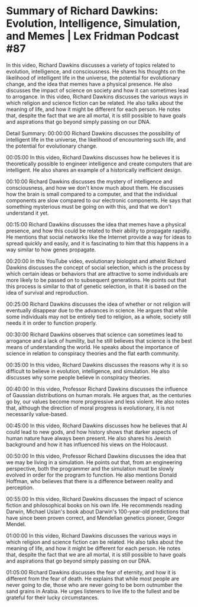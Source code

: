 # Summary of Richard Dawkins: Evolution, Intelligence, Simulation, and Memes | Lex Fridman Podcast #87

In this video, Richard Dawkins discusses a variety of topics related to evolution, intelligence, and consciousness. He shares his thoughts on the likelihood of intelligent life in the universe, the potential for evolutionary change, and the idea that memes have a physical presence. He also discusses the impact of science on society and how it can sometimes lead to arrogance.
In this video, Richard Dawkins discusses the various ways in which religion and science fiction can be related. He also talks about the meaning of life, and how it might be different for each person. He notes that, despite the fact that we are all mortal, it is still possible to have goals and aspirations that go beyond simply passing on our DNA.

Detail Summary: 
00:00:00
Richard Dawkins discusses the possibility of intelligent life in the universe, the likelihood of encountering such life, and the potential for evolutionary change.

00:05:00
In this video, Richard Dawkins discusses how he believes it is theoretically possible to engineer intelligence and create computers that are intelligent. He also shares an example of a historically inefficient design.

00:10:00
Richard Dawkins discusses the mystery of intelligence and consciousness, and how we don't know much about them. He discusses how the brain is small compared to a computer, and that the individual components are slow compared to our electronic components. He says that something mysterious must be going on with this, and that we don't understand it yet.

00:15:00
Richard Dawkins discusses the idea that memes have a physical presence, and how this could be related to their ability to propagate rapidly. He mentions that social networks like the Internet provide a way for ideas to spread quickly and easily, and it is fascinating to him that this happens in a way similar to how genes propagate.

00:20:00
In this YouTube video, evolutionary biologist and atheist Richard Dawkins discusses the concept of social selection, which is the process by which certain ideas or behaviors that are attractive to some individuals are more likely to be passed on to subsequent generations. He points out that this process is similar to that of genetic selection, in that it is based on the idea of survival and reproduction.

00:25:00
Richard Dawkins discusses the idea of whether or not religion will eventually disappear due to the advances in science. He argues that while some individuals may not be entirely tied to religion, as a whole, society still needs it in order to function properly.

00:30:00
Richard Dawkins observes that science can sometimes lead to arrogance and a lack of humility, but he still believes that science is the best means of understanding the world. He speaks about the importance of science in relation to conspiracy theories and the flat earth community.

00:35:00
In this video, Richard Dawkins discusses the reasons why it is so difficult to believe in evolution, intelligence, and simulation. He also discusses why some people believe in conspiracy theories.

00:40:00
In this video, Professor Richard Dawkins discusses the influence of Gaussian distributions on human morals. He argues that, as the centuries go by, our values become more progressive and less violent. He also notes that, although the direction of moral progress is evolutionary, it is not necessarily value-based.

00:45:00
In this video, Richard Dawkins discusses how he believes that AI could lead to new gods, and how history shows that darker aspects of human nature have always been present. He also shares his Jewish background and how it has influenced his views on the Holocaust.

00:50:00
In this video, Professor Richard Dawkins discusses the idea that we may be living in a simulation. He points out that, from an engineering perspective, both the programmer and the simulation must be slowly evolved in order for the program to function. He also mentions Donald Hoffman, who believes that there is a difference between reality and perception.

00:55:00
In this video, Richard Dawkins discusses the impact of science fiction and philosophical books on his own life. He recommends reading Darwin, Michael Uslan's book about Darwin's 100-year-old predictions that have since been proven correct, and Mendelian genetics pioneer, Gregor Mendel.

01:00:00
In this video, Richard Dawkins discusses the various ways in which religion and science fiction can be related. He also talks about the meaning of life, and how it might be different for each person. He notes that, despite the fact that we are all mortal, it is still possible to have goals and aspirations that go beyond simply passing on our DNA.

01:05:00
Richard Dawkins discusses the fear of eternity, and how it is different from the fear of death. He explains that while most people are never going to die, those who are never going to be born outnumber the sand grains in Arabia. He urges listeners to live life to the fullest and be grateful for their lucky circumstances.

